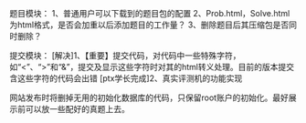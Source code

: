 ﻿题目模块：
1、普通用户可以下载到的题目包的配置
2、Prob.html，Solve.html为html格式，是否会加重以后添加题目的工作量？
3、删除题目后其压缩包是否同时删除？

提交模块：
[解决]1、【重要】提交代码，对代码中一些特殊字符，如“<”、“>”和“&”，提交及显示这些字符时对其的html转义处理。目前的版本提交含这些字符的代码会出错
[ptx学长完成]2、真实评测机的功能实现

网站发布时将删掉无用的初始化数据库的代码，只保留root账户的初始化。最好展示前可以放一些配好的真题上去。
